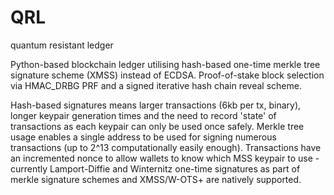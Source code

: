 # QRL
quantum resistant ledger 


Python-based blockchain ledger utilising hash-based one-time merkle tree signature scheme (XMSS) instead of ECDSA. Proof-of-stake block selection via HMAC_DRBG PRF and a signed iterative hash chain reveal scheme.

Hash-based signatures means larger transactions (6kb per tx, binary), longer keypair generation times and the need to record 'state' of transactions as each keypair can only be used once safely. Merkle tree usage enables a single address to be used for signing numerous transactions (up to 2^13 computationally easily enough). Transactions have an incremented nonce to allow wallets to know which MSS keypair to use - currently Lamport-Diffie and Winternitz one-time signatures as part of merkle signature schemes and XMSS/W-OTS+ are natively supported.





